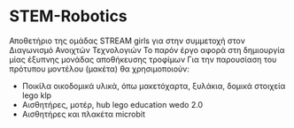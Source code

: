 # STEM-Robotics
Αποθετήριο της ομάδας STREAM girls για στην συμμετοχή στον Διαγωνισμό  Ανοιχτών Τεχνολογιών
Το παρόν έργο αφορά στη δημιουργία μίας έξυπνης μονάδας αποθήκευσης τροφίμων
Για την παρουσίαση του πρότυπου μοντέλου (μακέτα) θα χρησιμοποιούν:
- Ποικίλα οικοδομικά υλικά, όπω μακετόχαρτα, ξυλάκια, δομικά στοιχεία lego klp
- Αισθητήρες, μοτέρ, hub lego education wedo 2.0
- Αισθητήρες και πλακέτα microbit
